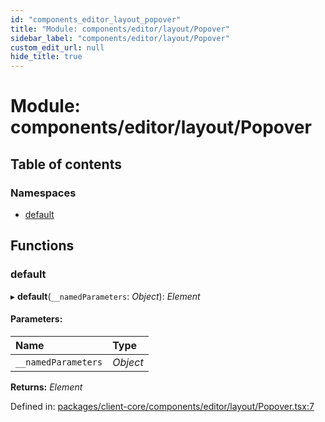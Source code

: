 ```yaml
---
id: "components_editor_layout_popover"
title: "Module: components/editor/layout/Popover"
sidebar_label: "components/editor/layout/Popover"
custom_edit_url: null
hide_title: true
---
```


# Module: components/editor/layout/Popover

## Table of contents

### Namespaces

- [default](components_editor_layout_popover.default.md)

## Functions

### default

▸ **default**(`__namedParameters`: *Object*): *Element*

#### Parameters:

Name | Type |
:------ | :------ |
`__namedParameters` | *Object* |

**Returns:** *Element*

Defined in: [packages/client-core/components/editor/layout/Popover.tsx:7](https://github.com/xr3ngine/xr3ngine/blob/56376a778/packages/client-core/components/editor/layout/Popover.tsx#L7)

